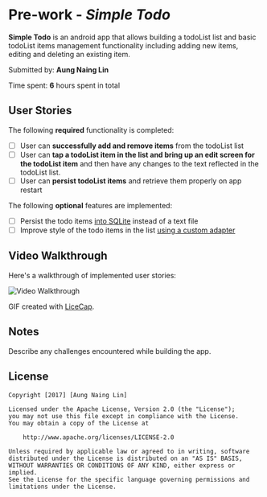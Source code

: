 # Pre-work - *Simple Todo*

**Simple Todo** is an android app that allows building a todoList list and basic todoList items management functionality including adding new items, editing and deleting an existing item.

Submitted by: **Aung Naing Lin**

Time spent: **6** hours spent in total

## User Stories

The following **required** functionality is completed:

* [ ] User can **successfully add and remove items** from the todoList list
* [ ] User can **tap a todoList item in the list and bring up an edit screen for the todoList item** and then have any changes to the text reflected in the todoList list.
* [ ] User can **persist todoList items** and retrieve them properly on app restart

The following **optional** features are implemented:

* [ ] Persist the todo items [into SQLite](http://guides.codepath.com/android/Persisting-Data-to-the-Device#sqlite) instead of a text file
* [ ] Improve style of the todo items in the list [using a custom adapter](http://guides.codepath.com/android/Using-an-ArrayAdapter-with-ListView)

## Video Walkthrough

Here's a walkthrough of implemented user stories:

<img src='https://i.imgur.com/Pld1sA6.gif' title='Video Walkthrough' width='' alt='Video Walkthrough' />

GIF created with [LiceCap](http://www.cockos.com/licecap/).

## Notes

Describe any challenges encountered while building the app.

## License

    Copyright [2017] [Aung Naing Lin]

    Licensed under the Apache License, Version 2.0 (the "License");
    you may not use this file except in compliance with the License.
    You may obtain a copy of the License at

        http://www.apache.org/licenses/LICENSE-2.0

    Unless required by applicable law or agreed to in writing, software
    distributed under the License is distributed on an "AS IS" BASIS,
    WITHOUT WARRANTIES OR CONDITIONS OF ANY KIND, either express or implied.
    See the License for the specific language governing permissions and
    limitations under the License.
